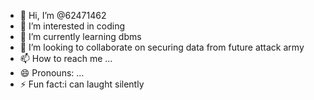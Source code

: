 - 👋 Hi, I’m @62471462
- 👀 I’m interested in coding
- 🌱 I’m currently learning dbms
- 💞️ I’m looking to collaborate on securing data from future attack army
- 📫 How to reach me ...
- 😄 Pronouns: ...
- ⚡ Fun fact:i can laught silently

<!---
62471462/62471462 is a ✨ special ✨ repository because its `README.md` (this file) appears on your GitHub profile.
You can click the Preview link to take a look at your changes.
--->
